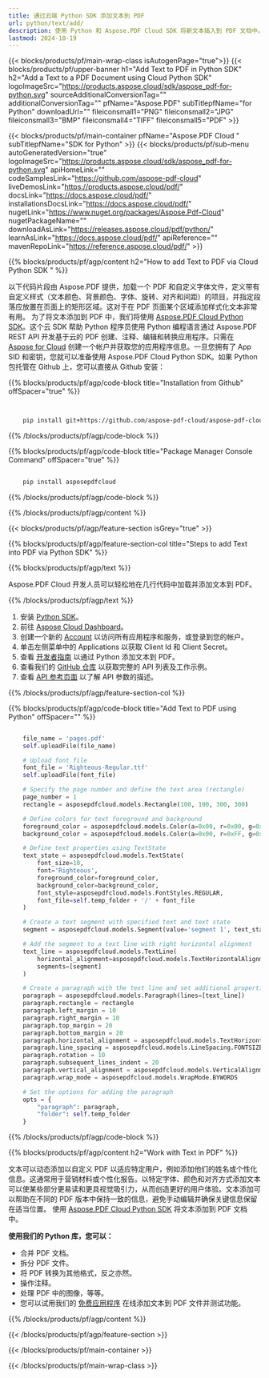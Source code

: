 ```yaml
---
title: 通过云端 Python SDK 添加文本到 PDF
url: python/text/add/
description: 使用 Python 和 Aspose.PDF Cloud SDK 将新文本插入到 PDF 文档中。
lastmod: 2024-10-19
---
```


{{< blocks/products/pf/main-wrap-class isAutogenPage="true">}}
{{< blocks/products/pf/upper-banner h1="Add Text to PDF in Python SDK" h2="Add a Text to a PDF Document using Cloud Python SDK" logoImageSrc="https://products.aspose.cloud/sdk/aspose_pdf-for-python.svg" sourceAdditionalConversionTag="" additionalConversionTag="" pfName="Aspose.PDF" subTitlepfName="for Python" downloadUrl="" fileiconsmall1="PNG" fileiconsmall2="JPG" fileiconsmall3="BMP" fileiconsmall4="TIFF" fileiconsmall5="PDF" >}}

{{< blocks/products/pf/main-container pfName="Aspose.PDF Cloud " subTitlepfName="SDK for Python" >}}
{{< blocks/products/pf/sub-menu autoGeneratedVersion="true" logoImageSrc="https://products.aspose.cloud/sdk/aspose_pdf-for-python.svg" apiHomeLink="" codeSamplesLink="https://github.com/aspose-pdf-cloud" liveDemosLink="https://products.aspose.cloud/pdf/" docsLink="https://docs.aspose.cloud/pdf/" installationsDocsLink="https://docs.aspose.cloud/pdf/" nugetLink="https://www.nuget.org/packages/Aspose.Pdf-Cloud" nugetPackageName="" downloadAsLink="https://releases.aspose.cloud/pdf/python/" learnAsLink="https://docs.aspose.cloud/pdf/" apiReference="" mavenRepoLink="https://reference.aspose.cloud/pdf/" >}}

{{% blocks/products/pf/agp/content h2="How to add Text to PDF via Cloud Python SDK " %}}

以下代码片段由 Aspose.PDF 提供，加载一个 PDF 和自定义字体文件，定义带有自定义样式（文本颜色、背景颜色、字体、旋转、对齐和间距）的项目，并指定段落应放置在页面上的矩形区域。这对于在 PDF 页面某个区域添加样式化文本非常有用。
为了将文本添加到 PDF 中，我们将使用
[Aspose.PDF Cloud Python SDK](https://products.aspose.cloud/pdf/python/)。这个云 SDK 帮助 Python 程序员使用 Python 编程语言通过 Aspose.PDF REST API 开发基于云的 PDF 创建、注释、编辑和转换应用程序。只需在 [Aspose for Cloud](https://dashboard.aspose.cloud/#/apps) 创建一个帐户并获取您的应用程序信息。一旦您拥有了 App SID 和密钥，您就可以准备使用 Aspose.PDF Cloud Python SDK。如果 Python 包托管在 Github 上，您可以直接从 Github 安装：

{{% blocks/products/pf/agp/code-block title="Installation from Github" offSpacer="true" %}}

```bash

     
    pip install git+https://github.com/aspose-pdf-cloud/aspose-pdf-cloud-python.git


```

{{% /blocks/products/pf/agp/code-block %}}

{{% blocks/products/pf/agp/code-block title="Package Manager Console Command" offSpacer="true" %}}

```bash
     
    pip install asposepdfcloud

```

{{% /blocks/products/pf/agp/code-block %}}

{{% /blocks/products/pf/agp/content %}}

{{< blocks/products/pf/agp/feature-section isGrey="true" >}}

{{% blocks/products/pf/agp/feature-section-col title="Steps to add Text into PDF via Python SDK" %}}

{{% blocks/products/pf/agp/text %}}

Aspose.PDF Cloud 开发人员可以轻松地在几行代码中加载并添加文本到 PDF。

{{% /blocks/products/pf/agp/text %}}

1. 安装 [Python SDK](https://pypi.org/project/asposepdfcloud/)。
1. 前往 [Aspose Cloud Dashboard](https://dashboard.aspose.cloud/)。
1. 创建一个新的 [Account](https://docs.aspose.cloud/display/storagecloud/Creating+and+Managing+Account) 以访问所有应用程序和服务，或登录到您的帐户。
1. 单击左侧菜单中的 Applications 以获取 Client Id 和 Client Secret。
1. 查看 [开发者指南](https://docs.aspose.cloud/pdf/developer-guide/) 以通过 Python 添加文本到 PDF。
1. 查看我们的 [GitHub 仓库](https://github.com/aspose-pdf-cloud/aspose-pdf-cloud-python/) 以获取完整的 API 列表及工作示例。
1. 查看 [API 参考页面](https://reference.aspose.cloud/pdf/#/Document) 以了解 API 参数的描述。

{{% /blocks/products/pf/agp/feature-section-col %}}

{{% blocks/products/pf/agp/code-block title="Add Text to PDF using Python" offSpacer="" %}}

```python

    file_name = 'pages.pdf'
    self.uploadFile(file_name)

    # Upload font file
    font_file = 'Righteous-Regular.ttf'
    self.uploadFile(font_file)

    # Specify the page number and define the text area (rectangle)
    page_number = 1
    rectangle = asposepdfcloud.models.Rectangle(100, 100, 300, 300)

    # Define colors for text foreground and background
    foreground_color = asposepdfcloud.models.Color(a=0x00, r=0x00, g=0xFF, b=0x00)  # Blue foreground
    background_color = asposepdfcloud.models.Color(a=0x00, r=0xFF, g=0x00, b=0x00)  # Green background

    # Define text properties using TextState
    text_state = asposepdfcloud.models.TextState(
        font_size=10,
        font='Righteous',
        foreground_color=foreground_color,
        background_color=background_color,
        font_style=asposepdfcloud.models.FontStyles.REGULAR,
        font_file=self.temp_folder + '/' + font_file
    )

    # Create a text segment with specified text and text state
    segment = asposepdfcloud.models.Segment(value='segment 1', text_state=text_state)

    # Add the segment to a text line with right horizontal alignment
    text_line = asposepdfcloud.models.TextLine(
        horizontal_alignment=asposepdfcloud.models.TextHorizontalAlignment.RIGHT,
        segments=[segment]
    )

    # Create a paragraph with the text line and set additional properties
    paragraph = asposepdfcloud.models.Paragraph(lines=[text_line])
    paragraph.rectangle = rectangle
    paragraph.left_margin = 10
    paragraph.right_margin = 10
    paragraph.top_margin = 20
    paragraph.bottom_margin = 20
    paragraph.horizontal_alignment = asposepdfcloud.models.TextHorizontalAlignment.FULLJUSTIFY
    paragraph.line_spacing = asposepdfcloud.models.LineSpacing.FONTSIZE
    paragraph.rotation = 10
    paragraph.subsequent_lines_indent = 20
    paragraph.vertical_alignment = asposepdfcloud.models.VerticalAlignment.CENTER
    paragraph.wrap_mode = asposepdfcloud.models.WrapMode.BYWORDS

    # Set the options for adding the paragraph
    opts = {
        "paragraph": paragraph,
        "folder": self.temp_folder
    }
```

{{% /blocks/products/pf/agp/code-block %}}

{{% blocks/products/pf/agp/content h2="Work with Text in PDF" %}}

文本可以动态添加以自定义 PDF 以适应特定用户，例如添加他们的姓名或个性化信息。这通常用于营销材料或个性化报告。以特定字体、颜色和对齐方式添加文本可以使某些部分更易读和更具视觉吸引力，从而创造更好的用户体验。文本添加可以帮助在不同的 PDF 版本中保持一致的信息，避免手动编辑并确保关键信息保留在适当位置。
使用 [Aspose.PDF Cloud Python SDK](https://products.aspose.cloud/pdf/python/) 将文本添加到 PDF 文档中。

**使用我们的 Python 库，您可以：**

+ 合并 PDF 文档。
+ 拆分 PDF 文件。
+ 将 PDF 转换为其他格式，反之亦然。
+ 操作注释。
+ 处理 PDF 中的图像，等等。
+ 您可以试用我们的 [免费应用程序](https://products.aspose.app/pdf/editor) 在线添加文本到 PDF 文件并测试功能。

{{% /blocks/products/pf/agp/content %}}

{{< /blocks/products/pf/agp/feature-section >}}

{{< /blocks/products/pf/main-container >}}

{{< /blocks/products/pf/main-wrap-class >}}

